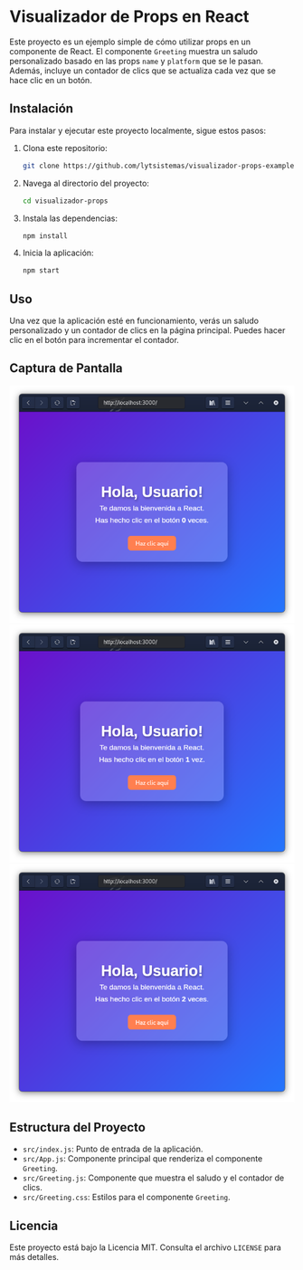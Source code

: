 # Visualizador de Props en React

Este proyecto es un ejemplo simple de cómo utilizar props en un componente de React. El componente `Greeting` muestra un saludo personalizado basado en las props `name` y `platform` que se le pasan. Además, incluye un contador de clics que se actualiza cada vez que se hace clic en un botón.

## Instalación

Para instalar y ejecutar este proyecto localmente, sigue estos pasos:

1. Clona este repositorio:
   ```bash
   git clone https://github.com/lytsistemas/visualizador-props-example.git
   ```
2. Navega al directorio del proyecto:
   ```bash
   cd visualizador-props
   ```
3. Instala las dependencias:
   ```bash
   npm install
   ```
4. Inicia la aplicación:
   ```bash
   npm start
   ```

## Uso

Una vez que la aplicación esté en funcionamiento, verás un saludo personalizado y un contador de clics en la página principal. Puedes hacer clic en el botón para incrementar el contador.

## Captura de Pantalla

![Captura 1](Captura1.png)
![Captura 2](Captura2.png)
![Captura 3](Captura3.png)


## Estructura del Proyecto

- `src/index.js`: Punto de entrada de la aplicación.
- `src/App.js`: Componente principal que renderiza el componente `Greeting`.
- `src/Greeting.js`: Componente que muestra el saludo y el contador de clics.
- `src/Greeting.css`: Estilos para el componente `Greeting`.

## Licencia

Este proyecto está bajo la Licencia MIT. Consulta el archivo `LICENSE` para más detalles.
